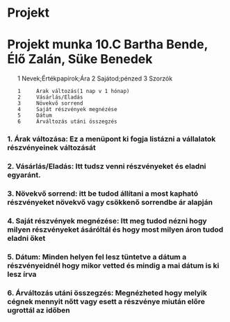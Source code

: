 # Projekt
# Projekt munka 10.C Bartha Bende, Élő Zalán, Süke Benedek
<ul>
	1	Nevek;Értékpapírok;Ára
	2	Sajátod;pénzed
	3	Szorzók
</ul>


<ul>

	1	  Árak változás(1 nap v 1 hónap)
	2	  Vásárlás/Eladás
	3	  Növekvő sorrend
	4	  Saját részvények megnézése
	5	  Dátum
	6 	  Árváltozás utáni összegzés
</ul>

### 1. Árak változása:	Ez a menüpont ki fogja listázni a vállalatok részvényeinek változását 
### 2. Vásárlás/Eladás: Itt tudsz venni részvényeket és eladni egyaránt.
### 3. Növekvő sorrend: itt be tudod állítani a most kapható részvényeket növekvő vagy csökkenő sorrendbe ár alapján
### 4. Saját részvények megnézése: Itt meg tudod nézni hogy milyen részvényeket ásáróltál és hogy most milyen áron tudod eladni őket
### 5. Dátum: Minden helyen fel lesz tüntetve a dátum a részvényeidnél hogy mikor vetted és mindig a mai dátum is ki lesz írva
### 6. Árváltozás utáni összegzés: Megnézheted hogy melyik cégnek mennyit nőtt vagy esett a részvénye miután előre ugrottál az időben




 

	
